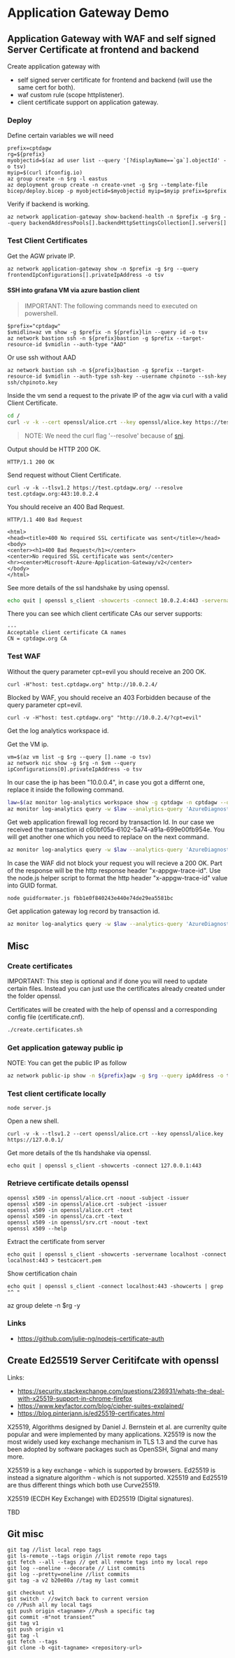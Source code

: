 # Application Gateway Demo

## Application Gateway with WAF and self signed Server Certificate at frontend and backend

Create application gateway with
- self signed server certificate for frontend and backend (will use the same cert for both).
- waf custom rule (scope httplistener).
- client certificate support on application gateway.


### Deploy 

Define certain variables we will need
~~~ text
prefix=cptdagw
rg=${prefix}
myobjectid=$(az ad user list --query '[?displayName==`ga`].objectId' -o tsv)
myip=$(curl ifconfig.io)
az group create -n $rg -l eastus
az deployment group create -n create-vnet -g $rg --template-file bicep/deploy.bicep -p myobjectid=$myobjectid myip=$myip prefix=$prefix
~~~

Verify if backend is working.

~~~ text
az network application-gateway show-backend-health -n $prefix -g $rg --query backendAddressPools[].backendHttpSettingsCollection[].servers[]
~~~

### Test Client Certificates

Get the AGW private IP.

~~~ text
az network application-gateway show -n $prefix -g $rg --query frontendIpConfigurations[].privateIpAddress -o tsv
~~~


#### SSH into grafana VM via azure bastion client

> IMPORTANT: The following commands need to executed on powershell.

~~~ pwsh
$prefix="cptdagw"
$vmidlin=az vm show -g $prefix -n ${prefix}lin --query id -o tsv
az network bastion ssh -n ${prefix}bastion -g $prefix --target-resource-id $vmidlin --auth-type "AAD"
~~~

Or use ssh without AAD

~~~ pwsh
az network bastion ssh -n ${prefix}bastion -g $prefix --target-resource-id $vmidlin --auth-type ssh-key --username chpinoto --ssh-key ssh/chpinoto.key
~~~

Inside the vm send a request to the private IP of the agw via curl with a valid Client Certificate.

~~~ bash
cd /
curl -v -k --cert openssl/alice.crt --key openssl/alice.key https://test.cptdagw.org/ --resolve test.cptdagw.org:443:10.0.2.4
~~~

> NOTE: We need the curl flag '--resolve' because of [sni](http://www.sigexec.com/posts/curl-and-the-tls-sni-extension/). 

Output should be HTTP 200 OK.

~~~ text
HTTP/1.1 200 OK
~~~

Send request without Client Certificate.

~~~ text
curl -v -k --tlsv1.2 https://test.cptdagw.org/ --resolve test.cptdagw.org:443:10.0.2.4
~~~

You should receive an 400 Bad Request.

~~~ text
HTTP/1.1 400 Bad Request

<html>
<head><title>400 No required SSL certificate was sent</title></head>
<body>
<center><h1>400 Bad Request</h1></center>
<center>No required SSL certificate was sent</center>
<hr><center>Microsoft-Azure-Application-Gateway/v2</center>
</body>
</html>
~~~

See more details of the ssl handshake by using openssl.

~~~ bash
echo quit | openssl s_client -showcerts -connect 10.0.2.4:443 -servername test.cptdagw.org:443
~~~

There you can see which client certificate CAs our server supports:

~~~ text
---
Acceptable client certificate CA names
CN = cptdagw.org CA
~~~

### Test WAF

Without the query parameter cpt=evil you should receive an 200 OK.

~~~ text
curl -H"host: test.cptdagw.org" http://10.0.2.4/
~~~

Blocked by WAF, you should receive an 403 Forbidden because of the query parameter cpt=evil.

~~~ text
curl -v -H"host: test.cptdagw.org" "http://10.0.2.4/?cpt=evil"
~~~

Get the log analytics workspace id.

Get the VM ip.

~~~ text
vm=$(az vm list -g $rg --query [].name -o tsv)
az network nic show -g $rg -n $vm --query ipConfigurations[0].privateIpAddress -o tsv
~~~

In our case the ip has been "10.0.0.4", in case you got a differnt one, replace it inside the following command.

~~~bash
law=$(az monitor log-analytics workspace show -g cptdagw -n cptdagw --query customerId -o tsv)
az monitor log-analytics query -w $law --analytics-query 'AzureDiagnostics | where ResourceId contains "APPLICATIONGATEWAY" | where clientIP_s == "10.0.0.4" | where requestQuery_s == "cpt=evil"' --query [].transactionId_g -o tsv
~~~


Get web application firewall log record by transaction Id.
In our case we received the transaction id c60bf05a-6102-5a74-a91a-699e00fb954e.
You will get another one which you need to replace on the next command.

~~~bash
az monitor log-analytics query -w $law --analytics-query 'AzureDiagnostics | where transactionId_g =="c60bf05a-6102-5a74-a91a-699e00fb954e"'
~~~


In case the WAF did not block your request you will recieve a 200 OK. Part of the response will be the http response header "x-appgw-trace-id". 
Use the node.js helper script to format the http header "x-appgw-trace-id" value into GUID format.

~~~
node guidformater.js fbb1e0f840243e440e74de29ea5581bc
~~~

Get application gateway log record by transaction id.

~~~bash
az monitor log-analytics query -w $law --analytics-query 'AzureDiagnostics | where transactionId_g=="fbb1e0f8-4024-3e44-0e74-de29ea5581bc"'
~~~

## Misc

### Create certificates 

IMPORTANT: This step is optional and if done you will need to update certain files. Instead you can just use the certificates already created under the folder openssl.

Certificates will be created with the help of openssl and a corresponding config file (certificate.cnf).

~~~bash
./create.certificates.sh
~~~

### Get application gateway public ip

NOTE:
You can get the public IP as follow

~~~bash
az network public-ip show -n ${prefix}agw -g $rg --query ipAddress -o tsv
~~~

### Test client certificate locally 

~~~ text
node server.js
~~~

Open a new shell.

~~~ text
curl -v -k --tlsv1.2 --cert openssl/alice.crt --key openssl/alice.key https://127.0.0.1/
~~~

Get more details of the tls handshake via openssl.

~~~ text
echo quit | openssl s_client -showcerts -connect 127.0.0.1:443
~~~

### Retrieve certificate details openssl

~~~ text
openssl x509 -in openssl/alice.crt -noout -subject -issuer
openssl x509 -in openssl/alice.crt -subject -issuer
openssl x509 -in openssl/alice.crt -text
openssl x509 -in openssl/ca.crt -text
openssl x509 -in openssl/srv.crt -noout -text
openssl x509 --help
~~~

Extract the certificate from server

~~~ text
echo quit | openssl s_client -showcerts -servername localhost -connect localhost:443 > testcacert.pem
~~~

Show certification chain
~~~ text
echo quit | openssl s_client -connect localhost:443 -showcerts | grep "^ "
~~~


az group delete -n $rg -y


### Links

- https://github.com/julie-ng/nodejs-certificate-auth


## Create Ed25519 Server Ceritifcate with openssl

Links:
- https://security.stackexchange.com/questions/236931/whats-the-deal-with-x25519-support-in-chrome-firefox
- https://www.keyfactor.com/blog/cipher-suites-explained/
- https://blog.pinterjann.is/ed25519-certificates.html

X25519, Algorithms designed by Daniel J. Bernstein et al. are currenlty quite popular and were implemented by many applications. X25519 is now the most widely used key exchange mechanism in TLS 1.3 and the curve has been adopted by software packages such as OpenSSH, Signal and many more.

X25519 is a key exchange - which is supported by browsers. Ed25519 is instead a signature algorithm - which is not supported. X25519 and Ed25519 are thus different things which both use Curve25519.

X25519 (ECDH Key Exchange) with ED25519 (Digital signatures).

TBD


## Git misc

~~~ text
git tag //list local repo tags
git ls-remote --tags origin //list remote repo tags
git fetch --all --tags // get all remote tags into my local repo
git log --oneline --decorate // List commits
git log --pretty=oneline //list commits
git tag -a v2 b20e80a //tag my last commit

git checkout v1
git switch - //switch back to current version
co //Push all my local tags
git push origin <tagname> //Push a specific tag
git commit -m"not transient"
git tag v1
git push origin v1
git tag -l
git fetch --tags
git clone -b <git-tagname> <repository-url> 
~~~